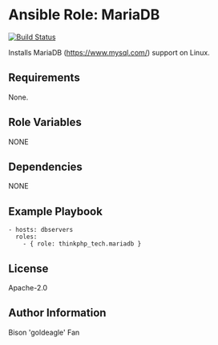 # Ansible Role: MariaDB

[![Build Status](https://travis-ci.org/geerlingguy/ansible-role-php-mysql.svg?branch=master)](https://travis-ci.org/geerlingguy/ansible-role-php-mysql)

Installs MariaDB (https://www.mysql.com/) support on Linux.

## Requirements

None.

## Role Variables

NONE

## Dependencies

NONE

## Example Playbook

    - hosts: dbservers
      roles:
        - { role: thinkphp_tech.mariadb }

## License

Apache-2.0

## Author Information

Bison 'goldeagle' Fan
